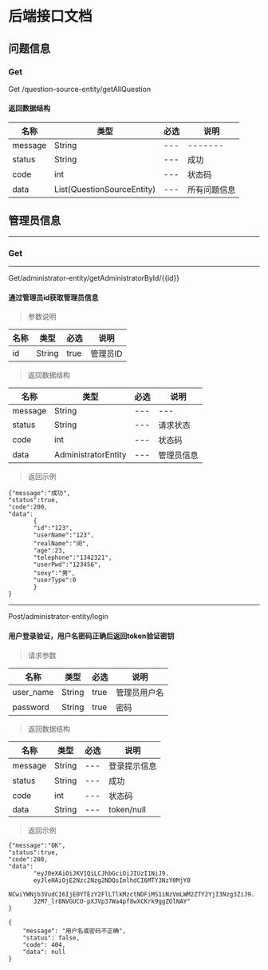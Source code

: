 # 后端接口文档

## 问题信息

### Get

Get /question-source-entity/getAllQuestion

#### 返回数据结构
| 名称      | 类型                         | 必选  | 说明      |
|---------|----------------------------|-----|---------|
| message | String                     | --- | ------- |
| status  | String                     | --- | 成功      |
| code    | int                        | --- | 状态码     |
| data    | List(QuestionSourceEntity) | --- | 所有问题信息  |

## 管理员信息
***
### Get
***
Get/administrator-entity/getAdministratorById/{{id}}

#### 通过管理员id获取管理员信息

>参数说明  

| 名称  | 类型      | 必选    | 说明    |
|-----|---------|-------|-------|
| id  | String  | true  | 管理员ID |  
  

> 返回数据结构

|名称|类型|必选| 说明    |
|---|---|---|-------|
|message|String|---| ---   |
|status|String|---| 请求状态  |
|code|int|---| 状态码   |
|data|AdministratorEntity|---| 管理员信息 |  

> 返回示例

```
{"message":"成功",
"status":true,
"code":200,
"data":
       {
       "id":"123",
       "userName":"123",
       "realName":"闵",
       "age":23,
       "telephone":"1342321",
       "userPwd":"123456",
       "sexy":"男",
       "userType":0
       }
}  
```  

  
***  
Post/administrator-entity/login  
#### 用户登录验证，用户名密码正确后返回token验证密钥
> 请求参数  

| 名称        | 类型     | 必选   | 说明     |
|-----------|--------|------|--------|
| user_name | String | true | 管理员用户名 |
| password  | String | true | 密码     |
> 返回数据结构  

| 名称      | 类型     | 必选  | 说明         |
|---------|--------|-----|------------|
| message | String | --- | 登录提示信息     |
| status  | String | --- | 成功         |
| code    | int    | --- | 状态码        |
| data    | String | --- | token/null |

> 返回示例

```
{"message":"OK",
"status":true,
"code":200,
"data":
       "eyJ0eXAiOiJKV1QiLCJhbGciOiJIUzI1NiJ9.
       eyJleHAiOjE2Nzc2Nzg2NDQsImlhdCI6MTY3NzY0MjY0
       NCwiYWNjb3VudCI6IjE0YTEzY2FlLTlkMzctNDFiMS1iNzVmLWM2ZTY2YjI3Nzg3ZiJ9.
       J2M7_lr8NVGUCO-pXJVp37Wa4pf8wXCKrk9ggZOlNAY"
}  
```    
```
{
	"message": "用户名或密码不正确",
	"status": false,
	"code": 404,
	"data": null
}
```    